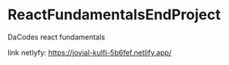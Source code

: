# ReactFundamentalsEndProject
DaCodes react fundamentals

link netlyfy:
https://jovial-kulfi-5b6fef.netlify.app/
